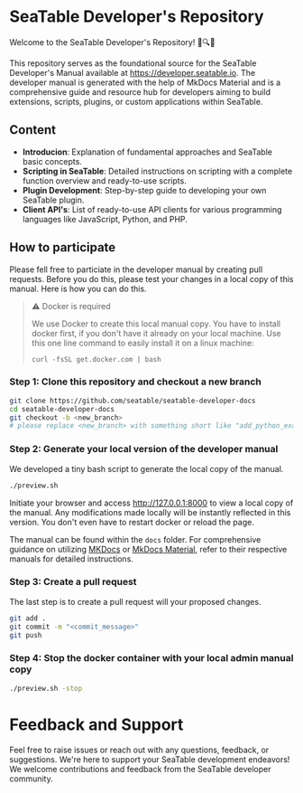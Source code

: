 # SeaTable Developer's Repository

Welcome to the SeaTable Developer's Repository! 🌊🔍✨

This repository serves as the foundational source for the SeaTable Developer's Manual available at https://developer.seatable.io. The developer manual is generated with the help of MkDocs Material and is a comprehensive guide and resource hub for developers aiming to build extensions, scripts, plugins, or custom applications within SeaTable.

## Content

- **Introducion**: Explanation of fundamental approaches and SeaTable basic concepts.
- **Scripting in SeaTable**: Detailed instructions on scripting with a complete function overview and ready-to-use scripts.
- **Plugin Development**: Step-by-step guide to developing your own SeaTable plugin.
- **Client API's**: List of ready-to-use API clients for various programming languages like JavaScript, Python, and PHP.

## How to participate

Please fell free to particiate in the developer manual by creating pull requests. Before you do this, please test your changes in a local copy of this manual. Here is how you can do this.

> :warning: Docker is required
>
> We use Docker to create this local manual copy. You have to install docker first, if you don't have it already on your local machine. Use this one line command to easily install it on a linux machine:
>
> `curl -fsSL get.docker.com | bash`

### Step 1: Clone this repository and checkout a new branch

```bash
git clone https://github.com/seatable/seatable-developer-docs
cd seatable-developer-docs
git checkout -b <new_branch>
# please replace <new_branch> with something short like "add_python_example"
```

### Step 2: Generate your local version of the developer manual

We developed a tiny bash script to generate the local copy of the manual.

```bash
./preview.sh
```

Initiate your browser and access http://127.0.0.1:8000 to view a local copy of the manual. Any modifications made locally will be instantly reflected in this version. You don't even have to restart docker or reload the page.

The manual can be found within the `docs` folder. For comprehensive guidance on utilizing [MKDocs](https://www.mkdocs.org/user-guide/) or [MkDocs Material](https://squidfunk.github.io/mkdocs-material/), refer to their respective manuals for detailed instructions.

### Step 3: Create a pull request

The last step is to create a pull request will your proposed changes.

```bash
git add .
git commit -m "<commit_message>"
git push
```

### Step 4: Stop the docker container with your local admin manual copy

```bash
./preview.sh -stop
```

# Feedback and Support

Feel free to raise issues or reach out with any questions, feedback, or suggestions. We're here to support your SeaTable development endeavors! We welcome contributions and feedback from the SeaTable developer community.
